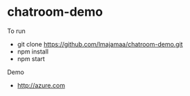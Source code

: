 # chatroom-demo

To run
 * git clone https://github.com/lmajamaa/chatroom-demo.git
 * npm install
 * npm start

Demo
- http://azure.com
